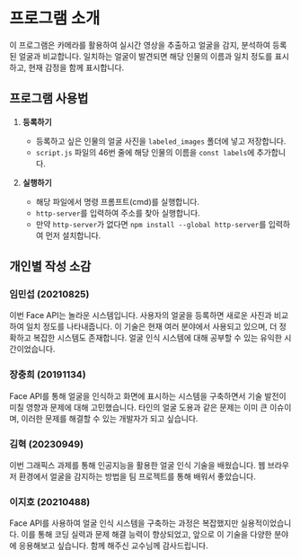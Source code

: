 # 프로그램 소개

이 프로그램은 카메라를 활용하여 실시간 영상을 추출하고 얼굴을 감지, 분석하여 등록된 얼굴과 비교합니다. 일치하는 얼굴이 발견되면 해당 인물의 이름과 일치 정도를 표시하고, 현재 감정을 함께 표시합니다.

## 프로그램 사용법

1. **등록하기**
    - 등록하고 싶은 인물의 얼굴 사진을 `labeled_images` 폴더에 넣고 저장합니다.
    - `script.js` 파일의 46번 줄에 해당 인물의 이름을 `const labels`에 추가합니다.

2. **실행하기**
    - 해당 파일에서 명령 프롬프트(cmd)를 실행합니다.
    - `http-server`를 입력하여 주소를 찾아 실행합니다.
    - 만약 `http-server`가 없다면 `npm install --global http-server`를 입력하여 먼저 설치합니다.

## 개인별 작성 소감

### 임민섭 (20210825)
이번 Face API는 놀라운 시스템입니다. 사용자의 얼굴을 등록하면 새로운 사진과 비교하여 일치 정도를 나타내줍니다. 이 기술은 현재 여러 분야에서 사용되고 있으며, 더 정확하고 복잡한 시스템도 존재합니다. 얼굴 인식 시스템에 대해 공부할 수 있는 유익한 시간이었습니다.

### 장충희 (20191134)
Face API를 통해 얼굴을 인식하고 화면에 표시하는 시스템을 구축하면서 기술 발전이 미칠 영향과 문제에 대해 고민했습니다. 타인의 얼굴 도용과 같은 문제는 이미 큰 이슈이며, 이러한 문제를 해결할 수 있는 개발자가 되고 싶습니다.

### 김혁 (20230949)
이번 그래픽스 과제를 통해 인공지능을 활용한 얼굴 인식 기술을 배웠습니다. 웹 브라우저 환경에서 얼굴을 감지하는 방법을 팀 프로젝트를 통해 배워서 좋았습니다.

### 이지호 (20210488)
Face API를 사용하여 얼굴 인식 시스템을 구축하는 과정은 복잡했지만 실용적이었습니다. 이를 통해 코딩 실력과 문제 해결 능력이 향상되었고, 앞으로 이 기술을 다양한 분야에 응용해보고 싶습니다. 함께 해주신 교수님께 감사드립니다.
